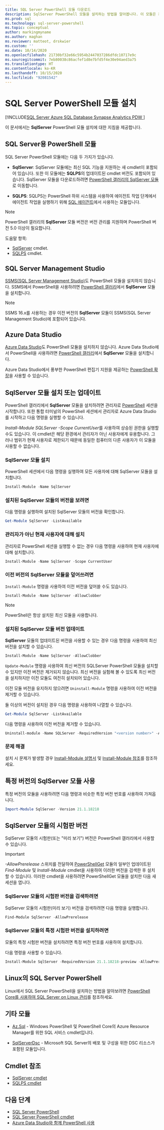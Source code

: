 ```yaml
---
title: SQL Server PowerShell 모듈 다운로드
description: SqlServer PowerShell 모듈을 설치하는 방법을 알아봅니다. 이 모듈은 최신 SQL 기능을 지원하는 cmdlet을 제공하며 SQLPS 모듈에 업데이트된 버전의 cmdlet도 포함합니다.
ms.prod: sql
ms.technology: sql-server-powershell
ms.topic: conceptual
author: markingmyname
ms.author: maghan
ms.reviewer: matteot, drskwier
ms.custom: ''
ms.date: 10/14/2020
ms.openlocfilehash: 21730bf32e66c5954b2447037286dfdc10717e9c
ms.sourcegitcommit: 7eb80038c86acfef1d8e7bfd5f4e30e94aed3a75
ms.translationtype: HT
ms.contentlocale: ko-KR
ms.lasthandoff: 10/15/2020
ms.locfileid: "92081542"
---
```

# <a name="install-the-sql-server-powershell-module"></a>SQL Server PowerShell 모듈 설치

[!INCLUDE[SQL Server Azure SQL Database Synapse Analytics PDW ](../includes/applies-to-version/sql-asdb-asdbmi-asa-pdw.md)]

이 문서에서는 **SqlServer** PowerShell 모듈 설치에 대한 지침을 제공합니다.

## <a name="powershell-modules-for-sql-server"></a>SQL Server용 PowerShell 모듈

SQL Server PowerShell 모듈에는 다음 두 가지가 있습니다.

- **SqlServer**: SqlServer 모듈에는 최신 SQL 기능을 지원하는 새 cmdlet이 포함되어 있습니다. 또한 이 모듈에는 **SQLPS**의 업데이트된 cmdlet 버전도 포함되어 있습니다. SqlServer 모듈을 다운로드하려면 [PowerShell 갤러리의 SqlServer 모듈](https://www.powershellgallery.com/packages/Sqlserver)로 이동합니다.

- **SQLPS**: SQLPS는 PowerShell 하위 시스템을 사용하여 에이전트 작업 단계에서 에이전트 작업을 실행하기 위해 [SQL 에이전트](sql-server-powershell.md#sql-server-agent)에서 사용하는 모듈입니다.

> [!NOTE]
> PowerShell 갤러리의 **SqlServer** 모듈 버전은 버전 관리를 지원하며 PowerShell 버전 5.0 이상이 필요합니다.

도움말 항목:

- [SqlServer](/powershell/module/sqlserver) cmdlet.
- [SQLPS](/powershell/module/sqlps) cmdlet.

## <a name="sql-server-management-studio"></a>SQL Server Management Studio

[SSMS(SQL Server Management Studio)](../ssms/download-sql-server-management-studio-ssms.md)도 PowerShell 모듈을 설치하지 않습니다. SSMS에서 PowerShell을 사용하려면 [PowerShell 갤러리](https://www.powershellgallery.com/packages/Sqlserver)에서 **SqlServer** 모듈을 설치합니다.

> [!NOTE]
> SSMS 16.x를 사용하는 경우 이전 버전의 **SqlServer** 모듈이 SSMS(SQL Server Management Studio)에 포함되어 있습니다.

## <a name="azure-data-studio"></a>Azure Data Studio

[Azure Data Studio](../azure-data-studio/download-azure-data-studio.md)도 PowerShell 모듈을 설치하지 않습니다. Azure Data Studio에서 PowerShell을 사용하려면 [PowerShell 갤러리](https://www.powershellgallery.com/packages/Sqlserver)에서 **SqlServer** 모듈을 설치합니다.

Azure Data Studio에서 풍부한 PowerShell 편집기 지원을 제공하는 [PowerShell 확장](../azure-data-studio/extensions/powershell-extension.md)을 사용할 수 있습니다.

## <a name="installing-or-updating-the-sqlserver-module"></a>SqlServer 모듈 설치 또는 업데이트

PowerShell 갤러리에서 **SqlServer** 모듈을 설치하려면 관리자로 [PowerShell](/powershell/scripting/overview) 세션을 시작합니다. 또한 통합 터미널의 PowerShell 세션에서 관리자로 Azure Data Studio를 시작하고 다음 명령을 실행할 수 있습니다.

*Install-Module SQLServer -Scope CurrentUser*를 사용하여 상승된 권한을 실행할 수도 있습니다. 이 cmdlet은 해당 환경에서 관리자가 아닌 사용자에게 유용합니다. 그러나 범위가 현재 사용자로 제한되기 때문에 동일한 컴퓨터의 다른 사용자가 이 모듈을 사용할 수 없습니다.

### <a name="install-the-sqlserver-module"></a>SqlServer 모듈 설치

PowerShell 세션에서 다음 명령을 실행하여 모든 사용자에 대해 SqlServer 모듈을 설치합니다.

```powershell
Install-Module -Name SqlServer
```

### <a name="to-view-the-versions-of-the-sqlserver-module-installed"></a>설치된 SqlServer 모듈의 버전을 보려면

다음 명령을 실행하여 설치된 SqlServer 모듈의 버전을 확인합니다.

```powershell
Get-Module SqlServer -ListAvailable
```

### <a name="install-for-the-current-user-rather-than-as-an-administrator"></a>관리자가 아닌 현재 사용자에 대해 설치

관리자로 PowerShell 세션을 실행할 수 없는 경우 다음 명령을 사용하여 현재 사용자에 대해 설치합니다.

```powershell
Install-Module -Name SqlServer -Scope CurrentUser
```

### <a name="to-overwrite-a-previous-version-of-the-sqlserver-module"></a>이전 버전의 SqlServer 모듈을 덮어쓰려면

`Install-Module` 명령을 사용하여 이전 버전을 덮어쓸 수도 있습니다.

```powershell
Install-Module -Name SqlServer -AllowClobber
```

> [!Note]
> PowerShell은 항상 설치된 최신 모듈을 사용합니다.

### <a name="update-the-installed-version-of-the-sqlserver-module"></a>설치된 SqlServer 모듈 버전 업데이트

**SqlServer** 모듈의 업데이트된 버전을 사용할 수 있는 경우 다음 명령을 사용하여 최신 버전을 설치할 수 있습니다.

```powershell
Install-Module -Name SqlServer -AllowClobber
```

`Update-Module` 명령을 사용하여 최신 버전의 SQLServer PowerShell 모듈을 설치할 수 있지만 이전 버전은 제거되지 않습니다. 최신 버전을 실험해 볼 수 있도록 최신 버전을 설치하지만 이전 모듈도 여전히 설치되어 있습니다.

이전 모듈 버전을 유지하지 않으려면 `Uninstall-Module` 명령을 사용하여 이전 버전을 제거할 수 있습니다.

둘 이상의 버전이 설치된 경우 다음 명령을 사용하여 나열할 수 있습니다.

```powershell
Get-Module SqlServer -ListAvailable
```

다음 명령을 사용하여 이전 버전을 제거할 수 있습니다.

```powershell
Uninstall-module -Name SQLServer -RequiredVersion "<version number>" -AllowClobber
```

### <a name="troubleshooting"></a>문제 해결

설치 시 문제가 발생할 경우 [Install-Module 설명서](https://www.powershellgallery.com/packages/PowerShellGet/2.2.1) 및 [Install-Module 참조](/powershell/module/powershellget/Install-Module)를 참조하세요.

## <a name="using-a-specific-version-of-the-sqlserver-module"></a>특정 버전의 SqlServer 모듈 사용

특정 버전의 모듈을 사용하려면 다음 명령과 비슷한 특정 버전 번호를 사용하여 가져옵니다.

```powershell
Import-Module SqlServer -Version 21.1.18218
```

## <a name="pre-release-versions-of-the-sqlserver-module"></a>SqlServer 모듈의 시험판 버전

SqlServer 모듈의 시험판(또는 "미리 보기") 버전은 PowerShell 갤러리에서 사용할 수 있습니다.

> [!IMPORTANT]
> *-AllowPrerelease* 스위치를 전달하여 [PowerShellGet](https://www.powershellgallery.com/packages/PowerShellGet) 모듈의 일부인 업데이트된 *Find-Module* 및 *Install-Module* cmdlet을 사용하여 이러한 버전을 검색한 후 설치할 수 있습니다. 이러한 cmdlet을 사용하려면 PowerShellGet 모듈을 설치한 다음 새 세션을 엽니다.

### <a name="to-discover-pre-release-versions-of-the-sqlserver-module"></a>SqlServer 모듈의 시험판 버전을 검색하려면

SqlServer 모듈의 시험판(미리 보기) 버전을 검색하려면 다음 명령을 실행합니다.

```powershell
Find-Module SqlServer -AllowPrerelease
```

### <a name="to-install-a-specific-pre-release-version-of-the-sqlserver-module"></a>SqlServer 모듈의 특정 시험판 버전을 설치하려면

모듈의 특정 시험판 버전을 설치하려면 특정 버전 번호를 사용하여 설치합니다.

다음 명령을 사용할 수 있습니다.

```powershell
Install-Module SqlServer -RequiredVersion 21.1.18218-preview -AllowPrerelease
```

## <a name="sql-server-powershell-on-linux"></a>Linux의 SQL Server PowerShell

Linux에서 SQL Server PowerShell을 설치하는 방법을 알아보려면 [PowerShell Core를 사용하여 SQL Server on Linux 관리](../linux/sql-server-linux-manage-powershell-core.md)를 참조하세요.

## <a name="other-modules"></a>기타 모듈

- [Az.Sql](https://www.powershellgallery.com/packages/Az.Sql/) - Windows PowerShell 및 PowerShell Core의 Azure Resource Manager를 위한 SQL 서비스 cmdlet입니다.

- [SqlServerDsc](https://www.powershellgallery.com/packages/SqlServerDsc/) - Microsoft SQL Server의 배포 및 구성을 위한 DSC 리소스가 포함된 모듈입니다.

## <a name="cmdlet-reference"></a>Cmdlet 참조

- [SqlServer cmdlet](https://docs.microsoft.com/powershell/module/sqlserver)
- [SQLPS cmdlet](https://docs.microsoft.com/powershell/module/sqlps)

## <a name="next-steps"></a>다음 단계

- [SQL Server PowerShell](sql-server-powershell.md)
- [SQL Server PowerShell cmdlet](https://docs.microsoft.com/powershell/module/sqlserver)
- [Azure Data Studio와 함께 PowerShell 사용](../azure-data-studio/extensions/powershell-extension.md)